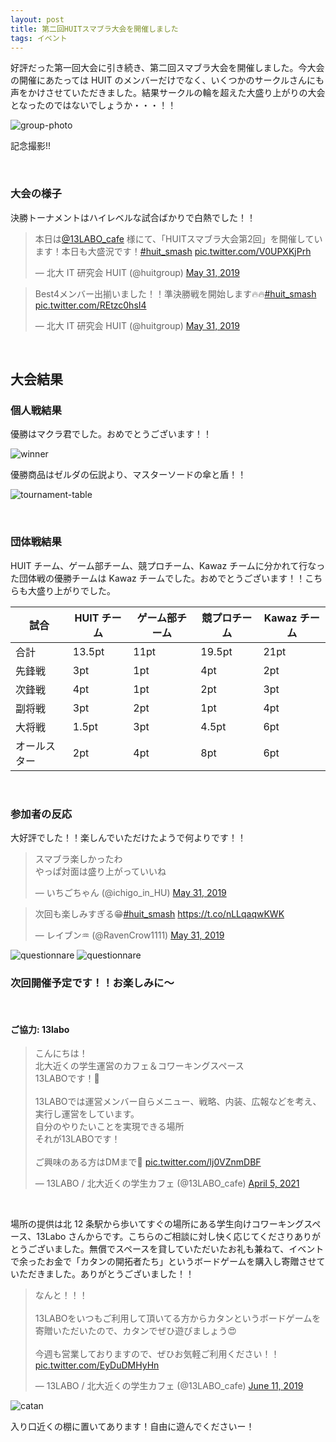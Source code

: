 ```yaml
---
layout: post
title: 第二回HUITスマブラ大会を開催しました
tags: イベント
---
```


好評だった第一回大会に引き続き、第二回スマブラ大会を開催しました。今大会の開催にあたっては HUIT のメンバーだけでなく、いくつかのサークルさんにも声をかけさせていただきました。結果サークルの輪を超えた大盛り上がりの大会となったのではないでしょうか・・・！！

![group-photo](/assets/2019/group-photo.jpg)

記念撮影!!

<br/>

### 大会の様子

決勝トーナメントはハイレベルな試合ばかりで白熱でした！！

<script async src="https://platform.twitter.com/widgets.js" charset="utf-8"></script>

<blockquote class="twitter-tweet"><p lang="ja" dir="ltr">本日は<a href="https://twitter.com/13LABO_cafe?ref_src=twsrc%5Etfw">@13LABO_cafe</a> 様にて、「HUITスマブラ大会第2回」を開催しています！本日も大盛況です！<a href="https://twitter.com/hashtag/huit_smash?src=hash&amp;ref_src=twsrc%5Etfw">#huit_smash</a> <a href="https://t.co/V0UPXKjPrh">pic.twitter.com/V0UPXKjPrh</a></p>&mdash; 北大 IT 研究会 HUIT (@huitgroup) <a href="https://twitter.com/huitgroup/status/1134408866358210560?ref_src=twsrc%5Etfw">May 31, 2019</a></blockquote>

<blockquote class="twitter-tweet"><p lang="ja" dir="ltr">Best4メンバー出揃いました！！準決勝戦を開始します🔥🔥<a href="https://twitter.com/hashtag/huit_smash?src=hash&amp;ref_src=twsrc%5Etfw">#huit_smash</a> <a href="https://t.co/REtzc0hsI4">pic.twitter.com/REtzc0hsI4</a></p>&mdash; 北大 IT 研究会 HUIT (@huitgroup) <a href="https://twitter.com/huitgroup/status/1134426677839138816?ref_src=twsrc%5Etfw">May 31, 2019</a></blockquote>

<br/>

## 大会結果

### 個人戦結果

優勝はマクラ君でした。おめでとうございます！！

![winner](/assets/2019/winner.jpg)

優勝商品はゼルダの伝説より、マスターソードの傘と盾！！

![tournament-table](/assets/2019/tournament-table.png)

<br/>

### 団体戦結果

HUIT チーム、ゲーム部チーム、競プロチーム、Kawaz チームに分かれて行なった団体戦の優勝チームは Kawaz チームでした。おめでとうございます！！こちらも大盛り上がりでした。

| 試合         | HUIT チーム | ゲーム部チーム | 競プロチーム | Kawaz チーム |
| ------------ | ----------- | -------------- | ------------ | ------------ |
| 合計         | 13.5pt      | 11pt           | 19.5pt       | 21pt         |
| 先鋒戦       | 3pt         | 1pt            | 4pt          | 2pt          |
| 次鋒戦       | 4pt         | 1pt            | 2pt          | 3pt          |
| 副将戦       | 3pt         | 2pt            | 1pt          | 4pt          |
| 大将戦       | 1.5pt       | 3pt            | 4.5pt        | 6pt          |
| オールスター | 2pt         | 4pt            | 8pt          | 6pt          |

<br/>

### 参加者の反応

大好評でした！！楽しんでいただけたようで何よりです！！

<blockquote class="twitter-tweet"><p lang="ja" dir="ltr">スマブラ楽しかったわ<br>やっぱ対面は盛り上がっていいね</p>&mdash; いちごちゃん (@ichigo_in_HU) <a href="https://twitter.com/ichigo_in_HU/status/1134450654607335428?ref_src=twsrc%5Etfw">May 31, 2019</a></blockquote>

<blockquote class="twitter-tweet"><p lang="ja" dir="ltr">次回も楽しみすぎる😁<a href="https://twitter.com/hashtag/huit_smash?src=hash&amp;ref_src=twsrc%5Etfw">#huit_smash</a> <a href="https://t.co/nLLqaqwKWK">https://t.co/nLLqaqwKWK</a></p>&mdash; レイブン♒ (@RavenCrow1111) <a href="https://twitter.com/RavenCrow1111/status/1134485755898634240?ref_src=twsrc%5Etfw">May 31, 2019</a></blockquote>

![questionnare](/assets/2019/sumabura-questionnaire.png)
![questionnare](/assets/2019/sumabura-questionnaire2.png)

### 次回開催予定です！！お楽しみに〜

<br/>

#### ご協力: 13labo

<blockquote class="twitter-tweet" data-dnt="true"><p lang="ja" dir="ltr">こんにちは！<br>北大近くの学生運営のカフェ＆コワーキングスペース<br>13LABOです！🌸<br><br>13LABOでは運営メンバー自らメニュー、戦略、内装、広報などを考え、実行し運営をしています。<br>自分のやりたいことを実現できる場所<br>それが13LABOです！<br><br>ご興味のある方はDMまで🙌 <a href="https://t.co/lj0VZnmDBF">pic.twitter.com/lj0VZnmDBF</a></p>&mdash; 13LABO / 北大近くの学生カフェ (@13LABO_cafe) <a href="https://twitter.com/13LABO_cafe/status/1378990420835721216?ref_src=twsrc%5Etfw">April 5, 2021</a></blockquote>

<br/>

場所の提供は北 12 条駅から歩いてすぐの場所にある学生向けコワーキングスペース、13Labo さんからです。こちらのご相談に対し快く応じてくださりありがとうございました。無償でスペースを貸していただいたお礼も兼ねて、イベントで余ったお金で「カタンの開拓者たち」というボードゲームを購入し寄贈させていただきました。ありがとうございました！！

<blockquote class="twitter-tweet" data-dnt="true"><p lang="ja" dir="ltr">なんと！！！<br><br>13LABOをいつもご利用して頂いてる方からカタンというボードゲームを寄贈いただいたので、カタンでぜひ遊びましょう😍<br><br>今週も営業しておりますので、ぜひお気軽ご利用ください！！ <a href="https://t.co/EyDuDMHyHn">pic.twitter.com/EyDuDMHyHn</a></p>&mdash; 13LABO / 北大近くの学生カフェ (@13LABO_cafe) <a href="https://twitter.com/13LABO_cafe/status/1138363849919217664?ref_src=twsrc%5Etfw">June 11, 2019</a></blockquote>

![catan](/assets/2019/catan-13labo.jpg)

入り口近くの棚に置いてあります！自由に遊んでくださいー！
